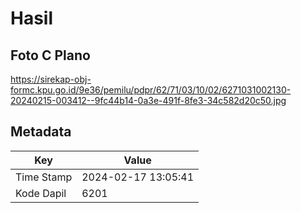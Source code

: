 # Hasil

## Foto C Plano

https://sirekap-obj-formc.kpu.go.id/9e36/pemilu/pdpr/62/71/03/10/02/6271031002130-20240215-003412--9fc44b14-0a3e-491f-8fe3-34c582d20c50.jpg


## Metadata

| Key        | Value               |
| ---------- | ------------------- |
| Time Stamp | 2024-02-17 13:05:41 |
| Kode Dapil | 6201                |



